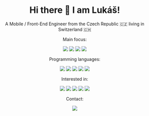 
<h1 align="center"> Hi there 👋 I am Lukáš!</h1>
<p align="center">A Mobile / Front-End Engineer from the Czech Republic 🇨🇿 living in Switzerland 🇨🇭</p>
<p align="center">Main focus:</p>
<p align="center">
  <img src="https://img.shields.io/badge/React_JS-30363D?style=for-the-badge&logo=react&logoColor=#61DAFB" />
  <img src="https://img.shields.io/badge/React_Native-30363D?style=for-the-badge&logo=react&logoColor=#61DAFB" />
  <img src="https://img.shields.io/badge/Android-30363D?style=for-the-badge&logo=android&logoColor=#61DAFB" />
  <img src="https://img.shields.io/badge/iOS-30363D?style=for-the-badge&logo=apple&logoColor=#61DAFB" />
</p>
<p align="center">Programming languages:</p>

<p align="center">
  <img src="https://img.shields.io/badge/JavaScript-30363D?style=for-the-badge&logo=javascript&logoColor=#61DAFB" />
  <img src="https://img.shields.io/badge/TypeScript-30363D?style=for-the-badge&logo=typescript&logoColor=#61DAFB" />
  <img src="https://img.shields.io/badge/Kotlin-30363D?style=for-the-badge&logo=kotlin&logoColor=#61DAFB" />
  <img src="https://img.shields.io/badge/Swift-30363D?style=for-the-badge&logo=swift&logoColor=#61DAFB" />
  <img src="https://img.shields.io/badge/Java-30363D?style=for-the-badge&logo=java&logoColor=#61DAFB" />
</p>
<p align="center">Interested in:</p>

<p align="center">
  <img src="https://img.shields.io/badge/Flutter-30363D?style=for-the-badge&logo=flutter&logoColor=#61DAFB" />
  <img src="https://img.shields.io/badge/Vue-30363D?style=for-the-badge&logo=vuedotjs&logoColor=#61DAFB" />
  <img src="https://img.shields.io/badge/C%23-30363D?style=for-the-badge&logo=csharp&logoColor=#61DAFB" />
  <img src="https://img.shields.io/badge/Arduino-30363D?style=for-the-badge&logo=arduino&logoColor=#61DAFB" />
  <img src="https://img.shields.io/badge/Unity-30363D?style=for-the-badge&logo=unity&logoColor=#61DAFB" />
</p>

<p align="center">Contact: </p>

<p align="center">
    <a href='https://www.linkedin.com/in/saleklukas/' target='_blank'>
        <img src='https://img.shields.io/badge/linkedin%20-%230077B5.svg?&style=for-the-badge&logo=linkedin&logoColor=white'/>
    </a>
</p>


<!--
**NetPumi2/NetPumi2** is a ✨ _special_ ✨ repository because its `README.md` (this file) appears on your GitHub profile.

Here are some ideas to get you started:

- 🔭 I’m currently working on ...
- 🌱 I’m currently learning ...
- 👯 I’m looking to collaborate on ...
- 🤔 I’m looking for help with ...
- 💬 Ask me about ...
- 📫 How to reach me: ...
- 😄 Pronouns: ...
- ⚡ Fun fact: ...
-->
